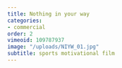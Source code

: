```yaml
---
title: Nothing in your way
categories:
- commercial
order: 2
vimeoid: 109787937
image: "/uploads/NIYW_01.jpg"
subtitle: sports motivational film
---
```


